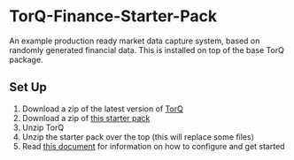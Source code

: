 # TorQ-Finance-Starter-Pack
An example production ready market data capture system, based on randomly generated financial data.  This is installed on top of the base TorQ package.

## Set Up 

1. Download a zip of the latest version of [TorQ](https://github.com/AquaQAnalytics/TorQ/archive/master.zip)
2. Download a zip of [this starter pack](https://github.com/AquaQAnalytics/TorQ-Finance-Starter-Pack/archive/master.zip)
3. Unzip TorQ
4. Unzip the starter pack over the top (this will replace some files)
5. Read [this document](https://github.com/AquaQAnalytics/TorQ-Finance-Starter-Pack/blob/master/AquaQTorQFinanceStarterPack.pdf?raw=true) for information on how to configure and get started



